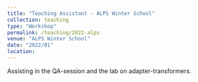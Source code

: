 ```yaml
---
title: "Teaching Assistant - ALPS Winter School"
collection: teaching
type: "Workshop"
permalink: /teaching/2022-alps
venue: "ALPS Winter School"
date: "2022/01"
location: 
---
```

Assisting in the QA-session and the lab on adapter-transformers.
